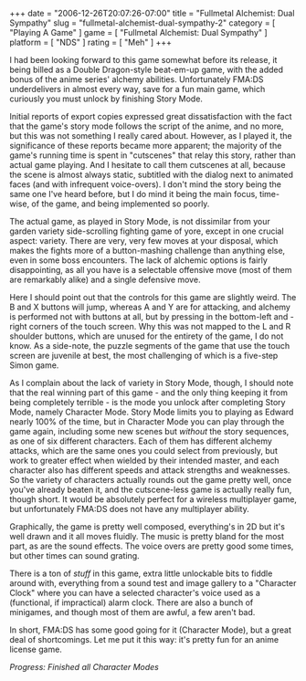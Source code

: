 +++
date = "2006-12-26T20:07:26-07:00"
title = "Fullmetal Alchemist: Dual Sympathy"
slug = "fullmetal-alchemist-dual-sympathy-2"
category = [ "Playing A Game" ]
game = [ "Fullmetal Alchemist: Dual Sympathy" ]
platform = [ "NDS" ]
rating = [ "Meh" ]
+++

I had been looking forward to this game somewhat before its release, it being billed as a Double Dragon-style beat-em-up game, with the added bonus of the anime series' alchemy abilities.  Unfortunately FMA:DS underdelivers in almost every way, save for a fun main game, which curiously you must unlock by finishing Story Mode.

Initial reports of export copies expressed great dissatisfaction with the fact that the game's story mode follows the script of the anime, and no more, but this was not something I really cared about.  However, as I played it, the significance of these reports became more apparent; the majority of the game's running time is spent in "cutscenes" that relay this story, rather than actual game playing.  And I hesitate to call them cutscenes at all, because the scene is almost always static, subtitled with the dialog next to animated faces (and with infrequent voice-overs).  I don't mind the story being the same one I've heard before, but I do mind it being the main focus, time-wise, of the game, and being implemented so poorly.

The actual game, as played in Story Mode, is not dissimilar from your garden variety side-scrolling fighting game of yore, except in one crucial aspect: variety.  There are very, very few moves at your disposal, which makes the fights more of a button-mashing challenge than anything else, even in some boss encounters.  The lack of alchemic options is fairly disappointing, as all you have is a selectable offensive move (most of them are remarkably alike) and a single defensive move.

Here I should point out that the controls for this game are slightly weird.  The B and X buttons will jump, whereas A and Y are for attacking, and alchemy is performed not with buttons at all, but by pressing in the bottom-left and -right corners of the touch screen.  Why this was not mapped to the L and R shoulder buttons, which are unused for the entirety of the game, I do not know.  As a side-note, the puzzle segments of the game that use the touch screen are juvenile at best, the most challenging of which is a five-step Simon game.

As I complain about the lack of variety in Story Mode, though, I should note that the real winning part of this game - and the only thing keeping it from being completely terrible - is the mode you unlock after completing Story Mode, namely Character Mode.  Story Mode limits you to playing as Edward nearly 100% of the time, but in Character Mode you can play through the game again, including some new scenes but <i>without</i> the story sequences, as one of six different characters.  Each of them has different alchemy attacks, which are the same ones you could select from previously, but work to greater effect when wielded by their intended master, and each character also has different speeds and attack strengths and weaknesses.  So the variety of characters actually rounds out the game pretty well, once you've already beaten it, and the cutscene-less game is actually really fun, though short.  It would be absolutely perfect for a wireless multiplayer game, but unfortunately FMA:DS does not have any multiplayer ability.

Graphically, the game is pretty well composed, everything's in 2D but it's well drawn and it all moves fluidly.  The music is pretty bland for the most part, as are the sound effects.  The voice overs are pretty good some times, but other times can sound grating.

There is a ton of <i>stuff</i> in this game, extra little unlockable bits to fiddle around with, everything from a sound test and image gallery to a "Character Clock" where you can have a selected character's voice used as a (functional, if impractical) alarm clock.  There are also a bunch of minigames, and though most of them are awful, a few aren't bad.

In short, FMA:DS has some good going for it (Character Mode), but a great deal of shortcomings.  Let me put it this way: it's pretty fun for an anime license game.

<i>Progress: Finished all Character Modes</i>
